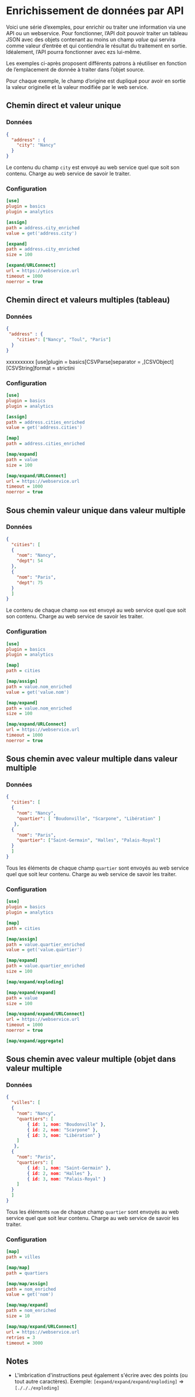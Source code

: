# Enrichissement de données par API

Voici une série d’exemples, pour enrichir ou traiter une information via une API ou un webservice. Pour fonctionner, l’API doit pouvoir traiter un tableau JSON avec des objets contenant au moins un champ  *value* qui servira comme valeur d’entrée et qui contiendra le résultat du traitement en sortie. Idéalement, l’API pourra fonctionner avec ezs lui-même.

Les exemples ci-après proposent différents patrons à réutiliser en fonction de l’emplacement de donnée à traiter dans l’objet source.

Pour chaque exemple, le champ d’origine est dupliqué pour avoir en sortie la valeur originelle et la valeur modifiée par le web service.

## Chemin direct et valeur unique

### Données

```json
{ 
  "address" : {
    "city": "Nancy"
  }
}
```

Le contenu du champ `city` est envoyé au web service quel que soit son contenu. Charge au web service de savoir le traiter.

### Configuration

```ini
[use]
plugin = basics
plugin = analytics

[assign]
path = address.city_enriched
value = get('address.city')

[expand]
path = address.city_enriched
size = 100

[expand/URLConnect]
url = https://webservice.url
timeout = 1000
noerror = true
```

## Chemin direct et valeurs multiples (tableau)

### Données

```json
{
 "address" : {
    "cities": ["Nancy", "Toul", "Paris"]
  }
}
```

xxxxxxxxxx [use]plugin = basics​[CSVParse]separator = ,​[CSVObject][CSVString]format = strictini

### Configuration

```ini
[use]
plugin = basics
plugin = analytics

[assign]
path = address.cities_enriched
value = get('address.cities')

[map]
path = address.cities_enriched

[map/expand]
path = value
size = 100

[map/expand/URLConnect]
url = https://webservice.url
timeout = 1000
noerror = true

```

## Sous chemin valeur unique dans valeur multiple

### Données

```json
{ 
  "cities": [
  { 
    "nom": "Nancy",
    "dept": 54
  },
  { 
    "nom": "Paris",
    "dept": 75
  }
  ]
}
```

Le contenu de chaque champ `nom` est envoyé au web service quel que soit son
contenu. Charge au web service de savoir les traiter.

### Configuration

```ini
[use]
plugin = basics
plugin = analytics

[map]
path = cities

[map/assign]
path = value.nom_enriched
value = get('value.nom')

[map/expand]
path = value.nom_enriched
size = 100

[map/expand/URLConnect]
url = https://webservice.url
timeout = 1000
noerror = true

```

## Sous chemin avec valeur multiple dans valeur multiple

### Données

```json
{ 
  "cities": [
  { 
    "nom": "Nancy",
    "quartier": [ "Boudonville", "Scarpone", "Libération" ]
   },
  { 
    "nom": "Paris",
    "quartier": ["Saint-Germain", "Halles", "Palais-Royal"]
  }
  ]
}
```

Tous les éléments de chaque champ `quartier` sont envoyés au web service quel
que soit leur contenu. Charge au web service de savoir les traiter.

### Configuration

```ini
[use]
plugin = basics
plugin = analytics

[map]
path = cities

[map/assign]
path = value.quartier_enriched
value = get('value.quartier')

[map/expand]
path = value.quartier_enriched
size = 100

[map/expand/exploding]

[map/expand/expand]
path = value
size = 100

[map/expand/expand/URLConnect]
url = https://webservice.url
timeout = 1000
noerror = true

[map/expand/aggregate]

```

## Sous chemin avec valeur multiple (objet dans valeur multiple

### Données

```json
{ 
  "villes": [
  { 
    "nom": "Nancy",
    "quartiers": [
        { id: 1, nom: "Boudonville" },
        { id: 2, nom: "Scarpone" },
        { id: 3, nom: "Libération" }
    ]
   },
  { 
    "nom": "Paris",
    "quartiers": [
        { id: 1, nom: "Saint-Germain" },
        { id: 2, nom: "Halles" },
        { id: 3, nom: "Palais-Royal" }
    ]
  }
  ]
}
```

Tous les éléments `nom` de chaque champ `quartier` sont envoyés au web service quel
que soit leur contenu. Charge au web service de savoir les traiter.

### Configuration

```ini
[map]
path = villes

[map/map]
path = quartiers

[map/map/assign]
path = nom_enriched
value = get('nom')

[map/map/expand]
path = nom_enriched
size = 10

[map/map/expand/URLConnect]
url = https://webservice.url
retries = 3
timeout = 3000
```


## Notes

- L'imbrication d'instructions peut également s'écrire avec des points (ou tout
  autre caractères). Exemple: `[expand/expand/expand/exploding]` =\>
  `[./././exploding]`
